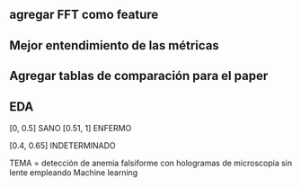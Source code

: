##  agregar FFT como feature
## Mejor entendimiento de las métricas
## Agregar tablas de comparación para el paper
## EDA

[0, 0.5] SANO
[0.51, 1] ENFERMO

[0.4, 0.65] INDETERMINADO


TEMA = detección de anemia falsiforme con hologramas de microscopia sin lente empleando Machine learning 